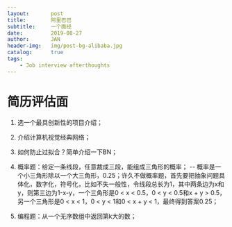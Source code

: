 ```yaml
---
layout:       post
title:        阿里巴巴
subtitle:     一个面经
date:         2019-08-27
author:       JAN
header-img:   img/post-bg-alibaba.jpg
catalog:      true
tags:
    - Job interview afterthoughts
---
```


# 简历评估面

1. 选一个最具创新性的项目介绍；

2. 介绍计算机视觉经典网络；

3. 如何防止过拟合？简单介绍一下BN；

4. 概率题：给定一条线段，任意裁成三段，能组成三角形的概率；
-- 概率是一个小三角形除以一个大三角形，0.25；许久不做概率题，首先要把抽象问题具体化，数字化，符号化，比如不失一般性，令线段总长为1，其中两条边为x和y，则第三边为1-x-y，一个三角形是0 < x < 0.5，0 < y < 0.5和x + y > 0.5，另一个三角形是0 < x < 1，0 < y < 1和0 < x + y < 1，最终得到答案0.25；  

5. 编程题：从一个无序数组中返回第k大的数；
